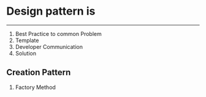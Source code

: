 # Design pattern is 
------
1. Best Practice to common Problem
2. Template 
3. Developer Communication
4. Solution

## Creation Pattern
1. Factory Method